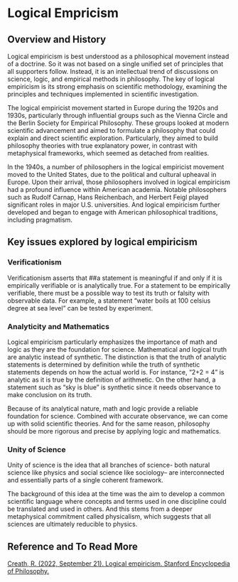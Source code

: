 # Logical Empricism

## Overview and History

Logical empiricism is best understood as a philosophical movement instead of a doctrine. So it was not based on a single unified set of principles that all supporters follow. Instead, it is an intellectual trend of discussions on science, logic, and empirical methods in philosophy. The key of logical empiricism is its strong emphasis on scientific methodology, examining the principles and techniques implemented in scientific investigation.

The logical empiricist movement started in Europe during the 1920s and 1930s, particularly through influential groups such as the Vienna Circle and the Berlin Society for Empirical Philosophy. These groups looked at modern scientific advancement and aimed to formulate a philosophy that could explain and direct scientific exploration. Particularly, they aimed to build philosophy theories with true explanatory power, in contrast with metaphysical frameworks, which seemed as detached from realities.

In the 1940s, a number of philosophers in the logical empiricist movement moved to the United States, due to the political and cultural upheaval in Europe. Upon their arrival, those philosophers involved in logical empiricism had a profound influence within American academia. Notable philosophers such as Rudolf Carnap, Hans Reichenbach, and Herbert Feigl played significant roles in major U.S. universities. And logical empiricism further developed and began to engage with American philosophical traditions, including pragmatism.

## Key issues explored by logical empiricism

### Verificationism

Verificationism asserts that ##a statement is meaningful if and only if it is empirically verifiable or is analytically true. For a statement to be empirically verifiable, there must be a possible way to test its truth or falsity with observable data. For example, a statement “water boils at 100 celsius degree at sea level” can be tested by experiment. 

### Analyticity and Mathematics

Logical empiricism particularly emphasizes the importance of math and logic as they are the foundation for science. Mathematical and logical truth are analytic instead of synthetic. The distinction is that the truth of analytic statements is determined by definition while the truth of synthetic statements depends on how the actual world is. For instance, “2+2 = 4” is analytic as it is true by the definition of arithmetic.  On the other hand, a statement such as “sky is blue” is synthetic since it needs observance to make conclusion on its truth.

Because of its analytical nature, math and logic provide a reliable foundation for science. Combined with accurate observance, we can come up with solid scientific theories. And for the same reason, philosophy should be more rigorous and precise by applying logic and mathematics.

### Unity of Science

Unity of science is the idea that all branches of science- both natural science like physics and social science like sociology– are interconnected and essentially parts of a single coherent framework.

The background of this idea at the time was the aim to develop a common scientific language where concepts and terms used in one discipline could be translated and used in others. And this stems from a deeper metaphysical commitment called physicalism, which suggests that all sciences are ultimately reducible to physics.

## Reference and To Read More

[Creath, R. (2022, September 21). Logical empiricism. Stanford Encyclopedia of Philosophy.](https://plato.stanford.edu/entries/logical-empiricism/)